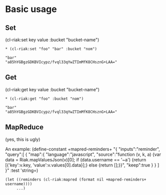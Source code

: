 # Basic usage

## Set
(cl-riak:set key value :bucket "bucket-name")

    * (cl-riak:set "foo" "bar" :bucket "nom") 

    "bar"
    "a85hYGBgzGDKBVIcypz/fvql33qYwZTImMfK8CHsznG+LAA="

## Get
(cl-riak:get key value :bucket "bucket-name")

    * (cl-riak:get "foo" :bucket "nom")

    "bar"
    "a85hYGBgzGDKBVIcypz/fvql33qYwZTImMfK8CHsznG+LAA="

## MapReduce
(yes, this is ugly)

An example:
    (define-constant +mapred-reminders+ "{
        \"inputs\":\"reminder\",
        \"query\":[
    	{
    	    \"map\":{
    		\"language\":\"javascript\",
    		\"source\":\"function (v, k, a) {var data = Riak.mapValuesJson(v)[0]; if (data.username == '~a') {return [{'key':v.key, 'value':v.values[0].data}];} else {return [];}}\",
    		\"keep\":true
    	    }
    	}
        ]
    }" :test 'string=)

    (let ((reminders (cl-riak:mapred (format nil +mapred-reminders+ username))))
         ...)

